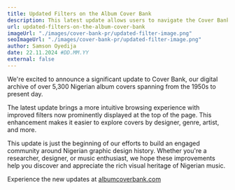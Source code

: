 ```yaml
---
title: Updated Filters on the Album Cover Bank
description: This latest update allows users to navigate the Cover Bank more intuitively, making it easier to search by designer, genre, artist, and more.
url: updated-filters-on-the-album-cover-bank
imageUrl: "./images/cover-bank-pr/updated-filter-image.png"
seoImageUrl: "./images/cover-bank-pr/updated-filter-image.png"
author: Samson Oyedija
date: 22.11.2024 #DD.MM.YY
external: false
---
```


We're excited to announce a significant update to Cover Bank, our digital archive of over 5,300 Nigerian album covers spanning from the 1950s to present day.

The latest update brings a more intuitive browsing experience with improved filters now prominently displayed at the top of the page. This enhancement makes it easier to explore covers by designer, genre, artist, and more.

This update is just the beginning of our efforts to build an engaged community around Nigerian graphic design history. Whether you're a researcher, designer, or music enthusiast, we hope these improvements help you discover and appreciate the rich visual heritage of Nigerian music.

Experience the new updates at <a href="https://albumcoverbank.com" target="_blank">albumcoverbank.com</a>
